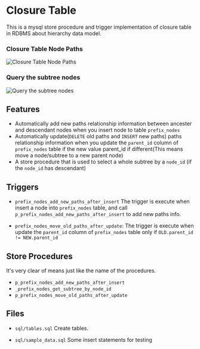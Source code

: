 Closure Table
=============

This is a mysql store procedure and trigger implementation of closure table in RDBMS about hierarchy data model.

<h3>Closure Table Node Paths</h3>

![Closure Table Node Paths](https://raw.github.com/developerworks/hierarchy-data-closure-table/master/assets/closure-table-paths.png "Closure Table Node Paths")

<h3>Query the subtree nodes</h3>

![Query the subtree nodes](https://raw.github.com/developerworks/hierarchy-data-closure-table/master/assets/call%20p_prefix_nodes_get_subtree_by_node_id.png "Query the subtree nodes")


Features
--------

* Automatically add new paths relationship information between ancester and descendant nodes when you insert node to table `prefix_nodes`
* Automatically update(`DELETE` old paths and `INSERT` new paths) paths relationship information when you update the `parent_id` column of `prefix_nodes` table if the new value parent_id if different(This means move a node/subtree to a new parent node)
* A store procedure that is used to select a whole subtree by a `node_id` (if the `node_id` has descendant)



Triggers
--------

* `prefix_nodes_add_new_paths_after_insert`
The trigger is execute when insert a node into `prefix_nodes` table, and call `p_prefix_nodes_add_new_paths_after_insert` to add new paths info.

* `prefix_nodes_move_old_paths_after_update`:
The trigger is execute when update the `parent_id` column of `prefix_nodes` table only if `OLD.parent_id != NEW.parent_id`

Store Procedures
----------------

It's very clear of means just like the name of the procedures.

* `p_prefix_nodes_add_new_paths_after_insert`
* `_prefix_nodes_get_subtree_by_node_id`
* `p_prefix_nodes_move_old_paths_after_update`

Files
-----

* `sql/tables.sql`
Create tables.

* `sql/sample_data.sql`
Some insert statements for testing

